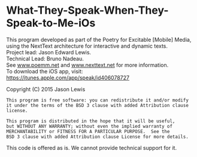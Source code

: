 # What-They-Speak-When-They-Speak-to-Me-iOs

This program developed as part of the Poetry for Excitable [Mobile] Media, using the NextText architecture for interactive and dynamic texts. <br/>
Project lead: Jason Edward Lewis. <br/>
Technical Lead: Bruno Nadeau. <br/>
See www.poemm.net and www.nexttext.net for more information. <br/>
To download the iOS app, visit: https://itunes.apple.com/app/speak/id406078727 <br/>

 Copyright (C) 2015  Jason Lewis
  
    This program is free software: you can redistribute it and/or modify
    it under the terms of the BSD 3 clause with added Attribution clause license.

    This program is distributed in the hope that it will be useful,
    but WITHOUT ANY WARRANTY; without even the implied warranty of
    MERCHANTABILITY or FITNESS FOR A PARTICULAR PURPOSE.  See the
    BSD 3 clause with added Attribution clause License for more details.
This code is offered as is. We cannot provide technical support for it.

